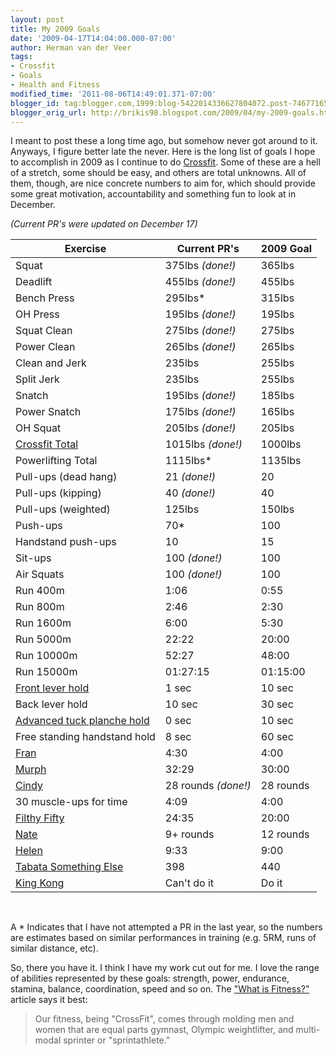```yaml
---
layout: post
title: My 2009 Goals
date: '2009-04-17T14:04:00.000-07:00'
author: Herman van der Veer
tags:
- Crossfit
- Goals
- Health and Fitness
modified_time: '2011-08-06T14:49:01.371-07:00'
blogger_id: tag:blogger.com,1999:blog-5422014336627804072.post-7467716556749107989
blogger_orig_url: http://brikis98.blogspot.com/2009/04/my-2009-goals.html
---
```


I meant to post these a long time ago, but somehow never got around to it. 
Anyways, I figure better late the never. Here is the long list of goals I hope 
to accomplish in 2009 as I continue to do 
[Crossfit](http://www.crossfit.com/). Some of these are a hell of a stretch, 
some should be easy, and others are total unknowns. All of them, though, are 
nice concrete numbers to aim for, which should provide some great motivation, 
accountability and something fun to look at in December. 

*(Current PR's were updated on December 17)*

<table width="100%">
  <thead>
    <tr>
      <th>Exercise</th>
      <th>Current PR's</th>
      <th>2009 Goal</th>
    </tr>
  </thead>
  <tbody>
    <tr>
      <td>Squat</td>
      <td>375lbs <i>(done!)</i></td>
      <td>365lbs</td>
    </tr>
    <tr>
      <td>Deadlift</td>
      <td>455lbs <i>(done!)</i></td>
      <td>455lbs</td>
    </tr>
    <tr>
      <td>Bench Press</td>
      <td>295lbs*</td>
      <td>315lbs</td>
    </tr>
    <tr>
      <td>OH Press</td>
      <td>195lbs <i>(done!)</i></td>
      <td>195lbs</td>
    </tr>
    <tr>
      <td>Squat Clean</td>
      <td>275lbs <i>(done!)</i></td>
      <td>275lbs</td>
    </tr>
    <tr>
      <td>Power Clean</td>
      <td>265lbs <i>(done!)</i></td>
      <td>265lbs</td>
    </tr>
    <tr>
      <td>Clean and Jerk</td>
      <td>235lbs</td>
      <td>255lbs</td>
    </tr>
    <tr>
      <td>Split Jerk</td>
      <td>235lbs</td>
      <td>255lbs</td>
    </tr>
    <tr>
      <td>Snatch</td>
      <td>195lbs <i>(done!)</i></td>
      <td>185lbs</td>
    </tr>
    <tr>
      <td>Power Snatch</td>
      <td>175lbs <i>(done!)</i></td>
      <td>165lbs</td>
    </tr>
    <tr>
      <td>OH Squat</td>
      <td>205lbs <i>(done!)</i></td>
      <td>205lbs</td>
    </tr>
    <tr>
      <td><a href="http://www.crossfit.com/mt-archive2/003903.html">Crossfit Total</a></td>
      <td>1015lbs <i>(done!)</i></td>
      <td>1000lbs</td>
    </tr>
    <tr>
      <td>Powerlifting Total</td>
      <td>1115lbs*</td>
      <td>1135lbs</td>
    </tr>
    <tr>
    </tr>
    <tr>
      <td>Pull-ups (dead hang)</td>
      <td>21 <i>(done!)</i></td>
      <td>20</td>
    </tr>
    <tr>
      <td>Pull-ups (kipping)</td>
      <td>40 <i>(done!)</i></td>
      <td>40</td>
    </tr>
    <tr>
      <td>Pull-ups (weighted)</td>
      <td>125lbs</td>
      <td>150lbs</td>
    </tr>
    <tr>
      <td>Push-ups</td>
      <td>70*</td>
      <td>100</td>
    </tr>
    <tr>
      <td>Handstand push-ups</td>
      <td>10</td>
      <td>15</td>
    </tr>
    <tr>
      <td>Sit-ups</td>
      <td>100 <i>(done!)</i></td>
      <td>100</td>
    </tr>
    <tr>
      <td>Air Squats</td>
      <td>100 <i>(done!)</i></td>
      <td>100</td>
    </tr>
    <tr>
      <td>Run 400m</td>
      <td>1:06</td>
      <td>0:55</td>
    </tr>
    <tr>
      <td>Run 800m</td>
      <td>2:46</td>
      <td>2:30</td>
    </tr>
    <tr>
      <td>Run 1600m</td>
      <td>6:00</td>
      <td>5:30</td>
    </tr>
    <tr>
      <td>Run 5000m</td>
      <td>22:22</td>
      <td>20:00</td>
    </tr>
    <tr>
      <td>Run 10000m</td>
      <td>52:27</td>
      <td>48:00</td>
    </tr>
    <tr>
      <td>Run 15000m</td>
      <td>01:27:15</td>
      <td>01:15:00</td>
    </tr>
    <tr>
      <td><a href="http://www.dragondoor.com/articler/mode3/229/">Front lever hold</a></td>
      <td>1 sec</td>
      <td>10 sec</td>
    </tr>
    <tr>
      <td>Back lever hold</td>
      <td>10 sec</td>
      <td>30 sec</td>
    </tr>
    <tr>
      <td><a href="http://www.dragondoor.com/articler/mode3/229/">Advanced tuck planche hold</a></td>
      <td>0 sec</td>
      <td>10 sec</td>
    </tr>
    <tr>
      <td>Free standing handstand hold</td>
      <td>8 sec</td>
      <td>60 sec</td>
    </tr>
    <tr>
      <td><a href="http://www.crossfit.com/mt-archive2/001687.html">Fran</a></td>
      <td>4:30</td>
      <td>4:00</td>
    </tr>
    <tr>
      <td><a href="http://www.crossfit.com/mt-archive2/002933.html">Murph</a></td>
      <td>32:29</td>
      <td>30:00</td>
    </tr>
    <tr>
      <td><a href="http://www.crossfit.com/mt-archive2/003645.html">Cindy</a></td>
      <td>28 rounds <i>(done!)</i></td>
      <td>28 rounds</td>
    </tr>
    <tr>
    </tr>
    <tr>
      <td>30 muscle-ups for time</td>
      <td>4:09</td>
      <td>4:00</td>
    </tr>
    <tr>
      <td><a href="http://www.crossfit.com/mt-archive2/004233.html">Filthy Fifty</a></td>
      <td>24:35</td>
      <td>20:00</td>
    </tr>
    <tr>
      <td><a href="http://www.crossfit.com/mt-archive2/004326.html">Nate</a></td>
      <td>9+ rounds</td>
      <td>12 rounds</td>
    </tr>
    <tr>
      <td><a href="http://www.crossfit.com/mt-archive2/004069.html">Helen</a></td>
      <td>9:33</td>
      <td>9:00</td>
    </tr>
    <tr>
      <td><a href="http://www.crossfit.com/mt-archive2/004332.html">Tabata Something Else</a></td>
      <td>398</td>
      <td>440</td>
    </tr>
    <tr>
      <td><a href="http://www.youtube.com/watch?v=YYay78n1dgE">King Kong</a></td>
      <td>Can't do it</td>
      <td>Do it</td>
    </tr>
  </tbody>
</table>

<br>

A \* Indicates that I have not attempted a PR in the last year, so the numbers 
are estimates based on similar performances in training (e.g. 5RM, runs of 
similar distance, etc).

So, there you have it. I think I have my work cut out for me. I love the range 
of abilities represented by these goals: strength, power, endurance, stamina, 
balance, coordination, speed and so on. The 
["What is Fitness?"](http://journal.crossfit.com/2002/10/what-is-fitness-by-greg-glassm.tpl) 
article says it best:

> Our fitness, being "CrossFit", comes through molding men and women that are 
> equal parts gymnast, Olympic weightlifter, and multi-modal sprinter or 
> "sprintathlete."





